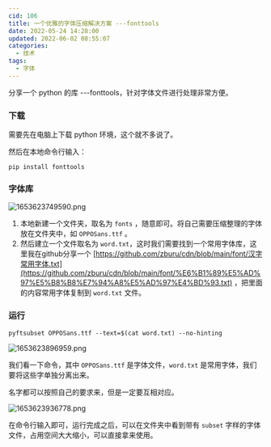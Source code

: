 ```yaml
---
cid: 106
title: 一个优雅的字体压缩解决方案 ---fonttools
date: 2022-05-24 14:28:00
updated: 2022-06-02 08:55:07
categories: 
  - 技术
tags: 
  - 字体
---
```



分享一个 python 的库 ---fonttools，针对字体文件进行处理非常方便。

### 下载
需要先在电脑上下载 python 环境，这个就不多说了。

然后在本地命令行输入：

```shell
pip install fonttools
```

### 字体库
![1653623749590.png](https://oss.zburu.com/i/2022/05/27/62904bc40bec5.png)

1. 本地新建一个文件夹，取名为 `fonts` ，随意即可。将自己需要压缩整理的字体放在文件夹中，如 `OPPOSans.ttf` 。
2. 然后建立一个文件取名为 `word.txt`，这时我们需要找到一个常用字体库，这里我在github分享一个 [https://github.com/zburu/cdn/blob/main/font/汉字常用字体.txt](https://github.com/zburu/cdn/blob/main/font/%E6%B1%89%E5%AD%97%E5%B8%B8%E7%94%A8%E5%AD%97%E4%BD%93.txt) ，把里面的内容常用字体复制到 `word.txt` 文件。

### 运行


```shell
pyftsubset OPPOSans.ttf --text=$(cat word.txt) --no-hinting
```

![1653623896959.png](https://oss.zburu.com/i/2022/05/27/62904c5765152.png)

我们看一下命令，其中 `OPPOSans.ttf` 是字体文件，`word.txt` 是常用字体，我们要将这些字单独分离出来。

名字都可以按照自己的要求来，但是一定要互相对应。

![1653623936778.png](https://oss.zburu.com/i/2022/05/27/62904c7f37cd3.png)

在命令行输入即可，运行完成之后，可以在文件夹中看到带有 `subset` 字样的字体文件，占用空间大大缩小，可以直接拿来使用。
